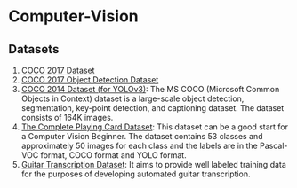 # Computer-Vision
## Datasets
1. [COCO 2017 Dataset](https://www.kaggle.com/datasets/awsaf49/coco-2017-dataset)
2. [COCO 2017 Object Detection Dataset](https://www.kaggle.com/datasets/moeinshariatnia/coco-2017-object-detection-dataset)
3. [COCO 2014 Dataset (for YOLOv3)](https://www.kaggle.com/datasets/jeffaudi/coco-2014-dataset-for-yolov3): The MS COCO (Microsoft Common Objects in Context) dataset is a large-scale object detection, segmentation, key-point detection, and captioning dataset. The dataset consists of 164K images.
4. [The Complete Playing Card Dataset](https://www.kaggle.com/datasets/jaypradipshah/the-complete-playing-card-dataset): This dataset can be a good start for a Computer Vision Beginner. The dataset contains 53 classes and approximately 50 images for each class and the labels are in the Pascal-VOC format, COCO format and YOLO format.
5. [Guitar Transcription Dataset](https://www.kaggle.com/datasets/jacksonlightfoot/guitar-transcription-dataset):  It aims to provide well labeled training data for the purposes of developing automated guitar transcription.
